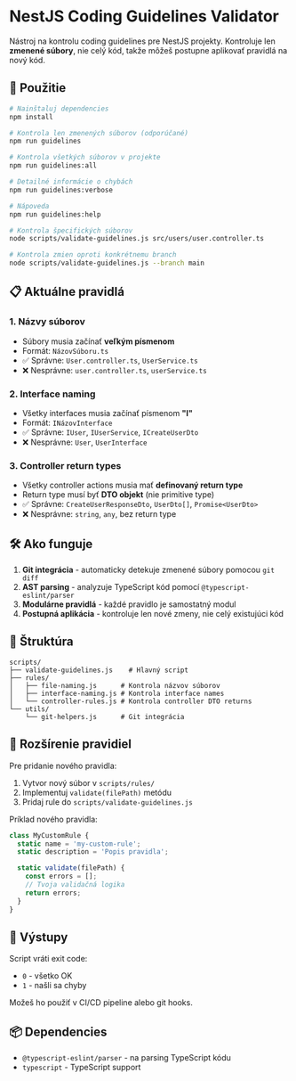 # NestJS Coding Guidelines Validator

Nástroj na kontrolu coding guidelines pre NestJS projekty. Kontroluje len **zmenené súbory**, nie celý kód, takže môžeš postupne aplikovať pravidlá na nový kód.

## 🚀 Použitie

```bash
# Nainštaluj dependencies
npm install

# Kontrola len zmenených súborov (odporúčané)
npm run guidelines

# Kontrola všetkých súborov v projekte
npm run guidelines:all

# Detailné informácie o chybách
npm run guidelines:verbose

# Nápoveda
npm run guidelines:help

# Kontrola špecifických súborov
node scripts/validate-guidelines.js src/users/user.controller.ts

# Kontrola zmien oproti konkrétnemu branch
node scripts/validate-guidelines.js --branch main
```

## 📋 Aktuálne pravidlá

### 1. **Názvy súborov**
- Súbory musia začínať **veľkým písmenom**
- Formát: `NázovSúboru.ts`
- ✅ Správne: `User.controller.ts`, `UserService.ts`
- ❌ Nesprávne: `user.controller.ts`, `userService.ts`

### 2. **Interface naming**
- Všetky interfaces musia začínať písmenom **"I"**
- Formát: `INázovInterface`
- ✅ Správne: `IUser`, `IUserService`, `ICreateUserDto`
- ❌ Nesprávne: `User`, `UserInterface`

### 3. **Controller return types**
- Všetky controller actions musia mať **definovaný return type**
- Return type musí byť **DTO objekt** (nie primitive type)
- ✅ Správne: `CreateUserResponseDto`, `UserDto[]`, `Promise<UserDto>`
- ❌ Nesprávne: `string`, `any`, bez return type

## 🛠 Ako funguje

1. **Git integrácia** - automaticky detekuje zmenené súbory pomocou `git diff`
2. **AST parsing** - analyzuje TypeScript kód pomocí `@typescript-eslint/parser`
3. **Modulárne pravidlá** - každé pravidlo je samostatný modul
4. **Postupná aplikácia** - kontroluje len nové zmeny, nie celý existujúci kód

## 📁 Štruktúra

```
scripts/
├── validate-guidelines.js    # Hlavný script
├── rules/
│   ├── file-naming.js      # Kontrola názvov súborov
│   ├── interface-naming.js # Kontrola interface names
│   └── controller-rules.js # Kontrola controller DTO returns
└── utils/
    └── git-helpers.js      # Git integrácia
```

## 🔧 Rozšírenie pravidiel

Pre pridanie nového pravidla:

1. Vytvor nový súbor v `scripts/rules/`
2. Implementuj `validate(filePath)` metódu
3. Pridaj rule do `scripts/validate-guidelines.js`

Príklad nového pravidla:

```javascript
class MyCustomRule {
  static name = 'my-custom-rule';
  static description = 'Popis pravidla';

  static validate(filePath) {
    const errors = [];
    // Tvoja validačná logika
    return errors;
  }
}
```

## 🎯 Výstupy

Script vráti exit code:
- `0` - všetko OK
- `1` - našli sa chyby

Možeš ho použiť v CI/CD pipeline alebo git hooks.

## 📦 Dependencies

- `@typescript-eslint/parser` - na parsing TypeScript kódu
- `typescript` - TypeScript support
